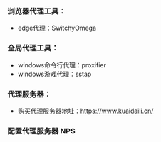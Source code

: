 ### 浏览器代理工具：
  - edge代理：SwitchyOmega


### 全局代理工具：
  - windows命令行代理：proxifier
  - windows游戏代理：sstap


### 代理服务器：
  - 购买代理服务器地址：https://www.kuaidaili.cn/


### 配置代理服务器 NPS

